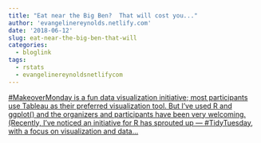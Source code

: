 ```yaml
---
title: "Eat near the Big Ben?  That will cost you..."
author: 'evangelinereynolds.netlify.com'
date: '2018-06-12'
slug: eat-near-the-big-ben-that-will
categories:
  - bloglink
tags:
  - rstats
  - evangelinereynoldsnetlifycom
---
```


[#MakeoverMonday is a fun data visualization initiative; most participants use Tableau as their preferred visualization tool. But I’ve used R and ggplot() and the organizers and participants have been very welcoming. (Recently, I’ve noticed an initiative for R has sprouted up — #TidyTuesday, with a focus on visualization and data...<click to read more>](https://evangelinereynolds.netlify.com/post/eat-near-the-big-ben-that-will-cost-you/)


